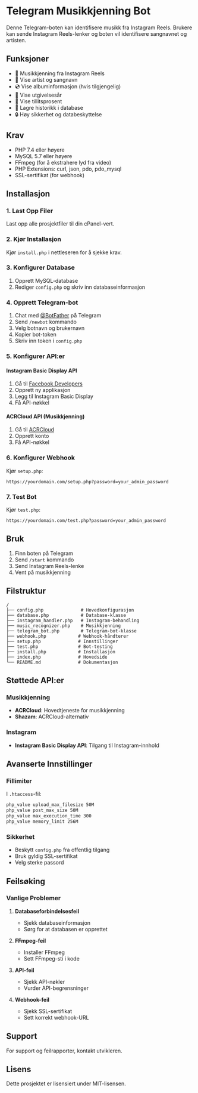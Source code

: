 # Telegram Musikkjenning Bot

Denne Telegram-boten kan identifisere musikk fra Instagram Reels. Brukere kan sende Instagram Reels-lenker og boten vil identifisere sangnavnet og artisten.

## Funksjoner

- 🎵 Musikkjenning fra Instagram Reels
- 🎤 Vise artist og sangnavn
- 💿 Vise albuminformasjon (hvis tilgjengelig)
- 📅 Vise utgivelsesår
- 🎯 Vise tillitsprosent
- 💾 Lagre historikk i database
- 🔒 Høy sikkerhet og databeskyttelse

## Krav

- PHP 7.4 eller høyere
- MySQL 5.7 eller høyere
- FFmpeg (for å ekstrahere lyd fra video)
- PHP Extensions: curl, json, pdo, pdo_mysql
- SSL-sertifikat (for webhook)

## Installasjon

### 1. Last Opp Filer

Last opp alle prosjektfiler til din cPanel-vert.

### 2. Kjør Installasjon

Kjør `install.php` i nettleseren for å sjekke krav.

### 3. Konfigurer Database

1. Opprett MySQL-database
2. Rediger `config.php` og skriv inn databaseinformasjon

### 4. Opprett Telegram-bot

1. Chat med [@BotFather](https://t.me/botfather) på Telegram
2. Send `/newbot` kommando
3. Velg botnavn og brukernavn
4. Kopier bot-token
5. Skriv inn token i `config.php`

### 5. Konfigurer API:er

#### Instagram Basic Display API
1. Gå til [Facebook Developers](https://developers.facebook.com/)
2. Opprett ny applikasjon
3. Legg til Instagram Basic Display
4. Få API-nøkkel

#### ACRCloud API (Musikkjenning)
1. Gå til [ACRCloud](https://www.acrcloud.com/)
2. Opprett konto
3. Få API-nøkkel

### 6. Konfigurer Webhook

Kjør `setup.php`:

```
https://yourdomain.com/setup.php?password=your_admin_password
```

### 7. Test Bot

Kjør `test.php`:

```
https://yourdomain.com/test.php?password=your_admin_password
```

## Bruk

1. Finn boten på Telegram
2. Send `/start` kommando
3. Send Instagram Reels-lenke
4. Vent på musikkjenning

## Filstruktur

```
/
├── config.php              # Hovedkonfigurasjon
├── database.php            # Database-klasse
├── instagram_handler.php   # Instagram-behandling
├── music_recognizer.php    # Musikkjenning
├── telegram_bot.php        # Telegram-bot-klasse
├── webhook.php            # Webhook-håndterer
├── setup.php              # Innstillinger
├── test.php               # Bot-testing
├── install.php            # Installasjon
├── index.php              # Hovedside
└── README.md              # Dokumentasjon
```

## Støttede API:er

### Musikkjenning
- **ACRCloud**: Hovedtjeneste for musikkjenning
- **Shazam**: ACRCloud-alternativ

### Instagram
- **Instagram Basic Display API**: Tilgang til Instagram-innhold

## Avanserte Innstillinger

### Fillimiter
I `.htaccess`-fil:
```apache
php_value upload_max_filesize 50M
php_value post_max_size 50M
php_value max_execution_time 300
php_value memory_limit 256M
```

### Sikkerhet
- Beskytt `config.php` fra offentlig tilgang
- Bruk gyldig SSL-sertifikat
- Velg sterke passord

## Feilsøking

### Vanlige Problemer

1. **Databaseforbindelsesfeil**
   - Sjekk databaseinformasjon
   - Sørg for at databasen er opprettet

2. **FFmpeg-feil**
   - Installer FFmpeg
   - Sett FFmpeg-sti i kode

3. **API-feil**
   - Sjekk API-nøkler
   - Vurder API-begrensninger

4. **Webhook-feil**
   - Sjekk SSL-sertifikat
   - Sett korrekt webhook-URL

## Support

For support og feilrapporter, kontakt utvikleren.

## Lisens

Dette prosjektet er lisensiert under MIT-lisensen.